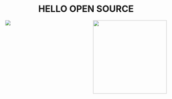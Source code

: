 <h1 align= "center"><b>HELLO OPEN SOURCE</b></h1>





![](https://imwnk-github-stats.vercel.app/api?username=Pad0y&show_icons=true&title_color=87CEEB&icon_color=a2ff97&text_color=6c6c6c&bg_color=d1123)<img align='right' src="https://media.giphy.com/media/M9gbBd9nbDrOTu1Mqx/giphy.gif" width="230">
